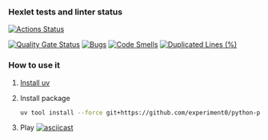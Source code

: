 ### Hexlet tests and linter status

[![Actions Status](https://github.com/experiment0/python-project-49/actions/workflows/hexlet-check.yml/badge.svg)](https://github.com/experiment0/python-project-49/actions)

<!-- https://sonarcloud.io/project/information?id=experiment0_python-project-49 -->

[![Quality Gate Status](https://sonarcloud.io/api/project_badges/measure?project=experiment0_python-project-49&metric=alert_status)](https://sonarcloud.io/summary/new_code?id=experiment0_python-project-49)
[![Bugs](https://sonarcloud.io/api/project_badges/measure?project=experiment0_python-project-49&metric=bugs)](https://sonarcloud.io/summary/new_code?id=experiment0_python-project-49)
[![Code Smells](https://sonarcloud.io/api/project_badges/measure?project=experiment0_python-project-49&metric=code_smells)](https://sonarcloud.io/summary/new_code?id=experiment0_python-project-49)
[![Duplicated Lines (%)](https://sonarcloud.io/api/project_badges/measure?project=experiment0_python-project-49&metric=duplicated_lines_density)](https://sonarcloud.io/summary/new_code?id=experiment0_python-project-49)

### How to use it

1. [Install uv](https://docs.astral.sh/uv/getting-started/installation/#installation-methods)

2. Install package
   ```bash
   uv tool install --force git+https://github.com/experiment0/python-project-49.git
   ```
3. Play
   [![asciicast](https://asciinema.org/a/HdUCwO8rt4fthCtlKdLP7Z0Z4.svg)](https://asciinema.org/a/HdUCwO8rt4fthCtlKdLP7Z0Z4)
